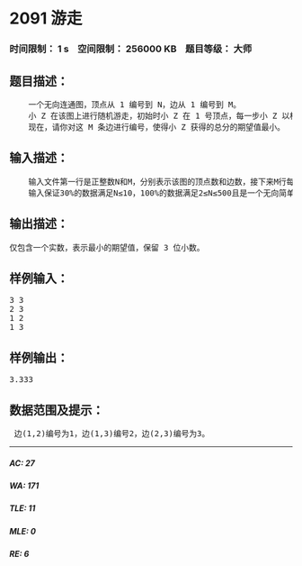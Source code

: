 # 2091 游走   
### 时间限制： 1 s&nbsp;&nbsp;&nbsp;&nbsp;空间限制： 256000 KB&nbsp;&nbsp;&nbsp;&nbsp;题目等级： 大师  
## 题目描述：  

<pre>
    一个无向连通图，顶点从 1 编号到 N，边从 1 编号到 M。   
    小 Z 在该图上进行随机游走，初始时小 Z 在 1 号顶点，每一步小 Z 以相等的概率随机选择当前顶点的某条边，沿着这条边走到 下一个顶点，获得等于这条边的编号的分数。当小 Z到达 N 号顶点时游走结束，总分为所有获得的分数之和。   
    现在，请你对这 M 条边进行编号，使得小 Z 获得的总分的期望值最小。
</pre>
  
  
## 输入描述：  

<pre>
    输入文件第一行是正整数N和M，分别表示该图的顶点数和边数，接下来M行每行是整数u，v(1≤u,v≤N)，表示顶点u与顶点v之间存在一条边。   
    输入保证30%的数据满足N≤10，100%的数据满足2≤N≤500且是一个无向简单连通图。
</pre>
  
  
## 输出描述：  

<pre>
仅包含一个实数，表示最小的期望值，保留 3 位小数。 
</pre>
  
  
## 样例输入：  

<pre>
3 3   
2 3   
1 2   
1 3
</pre>
  
  
## 样例输出：  

<pre>
3.333 
</pre>
  
  
## 数据范围及提示：  

<pre>
 边(1,2)编号为1，边(1,3)编号2，边(2,3)编号为3。 
</pre>
  
  
***  

##### AC: 27  
##### WA: 171  
##### TLE: 11  
##### MLE: 0  
##### RE: 6  
